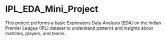 # IPL_EDA_Mini_Project
This project performs a basic Exploratory Data Analysis (EDA) on the Indian Premier League (IPL) dataset to understand patterns and insights about matches, players, and teams.
